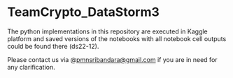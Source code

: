 # TeamCrypto_DataStorm3

The python implementations in this repository are executed in Kaggle platform and saved versions of the notebooks with all notebook cell outputs could be found there (ds22-12). 

Please contact us via @pmnsribandara@gmail.com if you are in need for any clarification.
